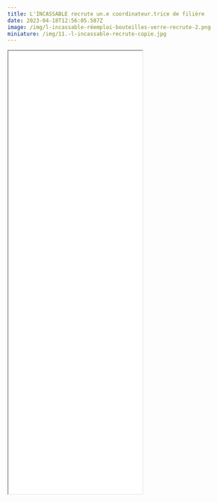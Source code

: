 ```yaml
---
title: L'INCASSABLE recrute un.e coordinateur.trice de filière
date: 2023-04-18T12:56:05.587Z
image: /img/l-incassable-réemploi-bouteilles-verre-recrute-2.png
miniature: /img/11.-l-incassable-recrute-copie.jpg
---
```

<iframe style="margin:auto;" src="/files/CHARGE.E_DE_MISSION_REEMPLOI_-_COORDINATEUR.TRICE_DE_FILIERE.pdf" width="60%" height="1000px"> </iframe>